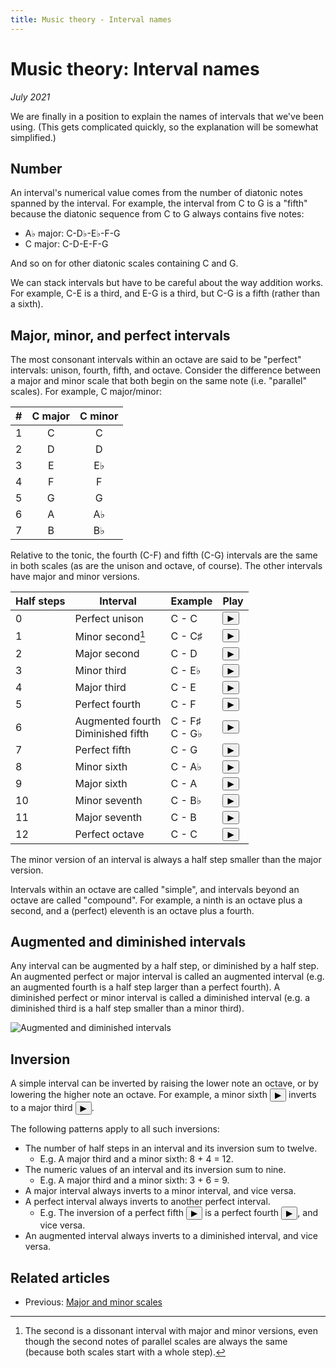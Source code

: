 ```yaml
---
title: Music theory - Interval names
---
```

<script src="Sound.js"></script>

# Music theory: Interval names

*July 2021*

We are finally in a position to explain the names of intervals that we've been using. (This gets complicated quickly, so the explanation will be somewhat simplified.)

## Number

An interval's numerical value comes from the number of diatonic notes spanned by the interval. For example, the interval from C to G is a "fifth" because the diatonic sequence from C to G always contains five notes:

* A&flat; major: C-D&flat;-E&flat;-F-G
* C major: C-D-E-F-G

And so on for other diatonic scales containing C and G.

We can stack intervals but have to be careful about the way addition works. For example, C-E is a third, and E-G is a third, but C-G is a fifth (rather than a sixth).

## Major, minor, and perfect intervals

The most consonant intervals within an octave are said to be "perfect" intervals: unison, fourth, fifth, and octave. Consider the difference between a major and minor scale that both begin on the same note (i.e. "parallel" scales). For example, C major/minor:

| # | C major | C minor |
| - | :-----: | :-----: |
| 1 | C       | C       |
| 2 | D       | D       |
| 3 | E       | E&flat; |
| 4 | F       | F       |
| 5 | G       | G       |
| 6 | A       | A&flat; |
| 7 | B       | B&flat; |

Relative to the tonic, the fourth (C-F) and fifth (C-G) intervals are the same in both scales (as are the unison and octave, of course). The other intervals have major and minor versions.

| Half steps | Interval         | Example      | Play |
| ---------- | --------         | -------      | ---- |
| 0          | Perfect unison   | C - C        | <button onclick="playHalfSteps([0, 0], note.C)">&#9654;</button> |
| 1          | Minor second[^1] | C - C&sharp; | <button onclick="playHalfSteps([0, 1], note.C)">&#9654;</button> |
| 2          | Major second     | C - D        | <button onclick="playHalfSteps([0, 2], note.C)">&#9654;</button> |
| 3          | Minor third      | C - E&flat;  | <button onclick="playHalfSteps([0, 3], note.C)">&#9654;</button> |
| 4          | Major third      | C - E        | <button onclick="playHalfSteps([0, 4], note.C)">&#9654;</button> |
| 5          | Perfect fourth   | C - F        | <button onclick="playHalfSteps([0, 5], note.C)">&#9654;</button> |
| 6          | Augmented fourth<br />Diminished fifth | C - F&sharp;<br />C - G&flat; | <button onclick="playHalfSteps([0, 6], note.C)">&#9654;</button> |
| 7          | Perfect fifth    | C - G        | <button onclick="playHalfSteps([0, 7], note.C)">&#9654;</button> |
| 8          | Minor sixth      | C - A&flat;  | <button onclick="playHalfSteps([0, 8], note.C)">&#9654;</button> |
| 9          | Major sixth      | C - A        | <button onclick="playHalfSteps([0, 9], note.C)">&#9654;</button> |
| 10         | Minor seventh    | C - B&flat;  | <button onclick="playHalfSteps([0, 10], note.C)">&#9654;</button> |
| 11         | Major seventh    | C - B        | <button onclick="playHalfSteps([0, 11], note.C)">&#9654;</button> |
| 12         | Perfect octave   | C - C        | <button onclick="playHalfSteps([0, 12], note.C)">&#9654;</button> |

The minor version of an interval is always a half step smaller than the major version.

Intervals within an octave are called "simple", and intervals beyond an octave are called "compound". For example, a ninth is an octave plus a second, and a (perfect) eleventh is an octave plus a fourth.

## Augmented and diminished intervals

Any interval can be augmented by a half step, or diminished by a half step. An augmented perfect or major interval is called an augmented interval (e.g. an augmented fourth is a half step larger than a perfect fourth). A diminished perfect or minor interval is called a diminished interval (e.g. a diminished third is a half step smaller than a minor third).

![Augmented and diminished intervals](https://musictheory.pugetsound.edu/mt21c/images/unit1/interval-quality-continuum.svg)

## Inversion

A simple interval can be inverted by raising the lower note an octave, or by lowering the higher note an octave. For example, a minor sixth <button onclick="playHalfSteps([0, 8], note.C)">&#9654;</button> inverts to a major third <button onclick="playHalfSteps([8, 12], note.C)">&#9654;</button>.

The following patterns apply to all such inversions:

* The number of half steps in an interval and its inversion sum to twelve.
  * E.g. A major third and a minor sixth: 8 + 4 = 12.
* The numeric values of an interval and its inversion sum to nine.
  * E.g. A major third and a minor sixth: 3 + 6 = 9.
* A major interval always inverts to a minor interval, and vice versa.
* A perfect interval always inverts to another perfect interval.
  * E.g. The inversion of a perfect fifth <button onclick="playHalfSteps([0, 7], note.C)">&#9654;</button> is a perfect fourth <button onclick="playHalfSteps([7, 12], note.C)">&#9654;</button>, and vice versa.
* An augmented interval always inverts to a diminished interval, and vice versa.

## Related articles

* Previous: [Major and minor scales](06-MajorMinorScales.html)

[^1]: The second is a dissonant interval with major and minor versions, even though the second notes of parallel scales are always the same (because both scales start with a whole step).
